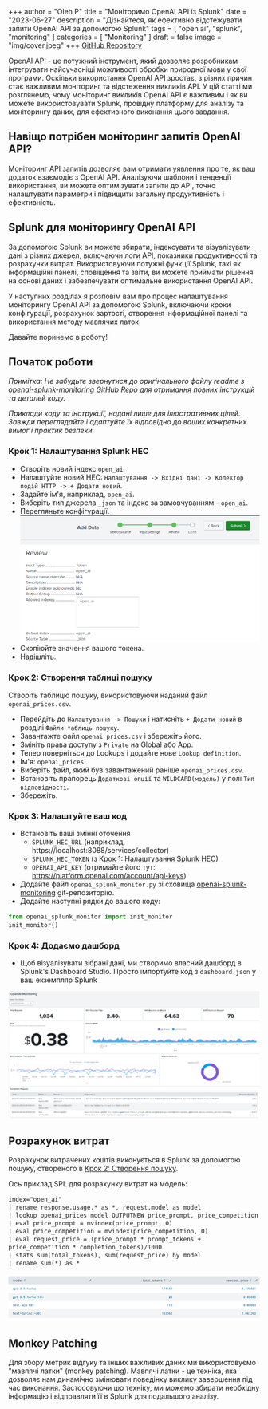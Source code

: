+++
author = "Oleh P"
title = "Моніторимо OpenAI API із Splunk"
date = "2023-06-27"
description = "Дізнайтеся, як ефективно відстежувати запити OpenAI API за допомогою Splunk"
tags = [
    "open ai",
    "splunk",
    "monitoring"
]
categories = [
    "Monitoring"
]
draft = false
image = "img/cover.jpeg"
+++
[GitHub Repository](https://github.com/pelekh-o/openai-splunk-monitoring/)

OpenAI API - це потужний інструмент, який дозволяє розробникам інтегрувати найсучасніші можливості обробки природної мови у свої програми. Оскільки використання OpenAI API зростає, з різних причин стає важливим моніторинг та відстеження викликів API. У цій статті ми розглянемо, чому моніторинг викликів OpenAI API є важливим і як ви можете використовувати Splunk, провідну платформу для аналізу та моніторингу даних, для ефективного виконання цього завдання.

## Навіщо потрібен моніторинг запитів OpenAI API?

Моніторинг API запитів дозволяє вам отримати уявлення про те, як ваш додаток взаємодіє з OpenAI API. Аналізуючи шаблони і тенденції використання, ви можете оптимізувати запити до API, точно налаштувати параметри і підвищити загальну продуктивність і ефективність.


## Splunk для моніторингу OpenAI API

За допомогою Splunk ви можете збирати, індексувати та візуалізувати дані з різних джерел, включаючи логи API, показники продуктивності та розрахунки витрат. Використовуючи потужні функції Splunk, такі як інформаційні панелі, сповіщення та звіти, ви можете приймати рішення на основі даних і забезпечувати оптимальне використання OpenAI API.

У наступних розділах я розповім вам про процес налаштування моніторингу OpenAI API за допомогою Splunk, включаючи кроки конфігурації, розрахунок вартості, створення інформаційної панелі та використання методу мавпячих латок.

Давайте поринемо в роботу!

## Початок роботи 

_Примітка: Не забудьте звернутися до оригінального файлу readme з [openai-splunk-monitoring GitHub Repo](https://github.com/pelekh-o/openai-splunk-monitoring/) для отримання повних інструкцій та деталей коду._

_Приклади коду та інструкції, надані лише для ілюстративних цілей. Завжди переглядайте і адаптуйте їх відповідно до ваших конкретних вимог і практик безпеки._

### Крок 1: Налаштування Splunk HEC
- Створіть новий індекс `open_ai`.
- Налаштуйте новий HEC: `Налаштування -> Вхідні дані -> Колектор подій HTTP -> + Додати новий`.
- Задайте ім'я, наприклад, `open_ai`.
- Виберіть тип джерела `_json` та індекс за замовчуванням - `open_ai`.
- Перегляньте конфігурації.
    ![](img/splunk_hec_review.png)
- Скопіюйте значення вашого токена.
- Надішліть.

### Крок 2: Створення таблиці пошуку
Створіть таблицю пошуку, використовуючи наданий файл `openai_prices.csv`.
- Перейдіть до `Налаштування -> Пошуки` і натисніть `+ Додати новий` в розділі `Файли таблиць пошуку`.
- Завантажте файл `openai_prices.csv` і збережіть його.
- Змініть права доступу з `Private` на Global або App.
- Тепер поверніться до Lookups і додайте нове `Lookup definition`.
- Ім'я: `openai_prices`.
- Виберіть файл, який був завантажений раніше `openai_prices.csv`.
- Встановіть прапорець `Додаткові опції` та `WILDCARD(модель)` у полі `Тип відповідності`.
- Збережіть.

### Крок 3: Налаштуйте ваш код
- Встановіть ваші змінні оточення 
    - `SPLUNK_HEC_URL` (наприклад, https://localhost:8088/services/collector)
    - `SPLUNK_HEC_TOKEN` (з [Крок 1: Налаштування Splunk HEC](#Крок-1-Налаштування-Splunk-HEC))
    - `OPENAI_API_KEY` (отримайте його тут: https://platform.openai.com/account/api-keys)
- Додайте файл `openai_splunk_monitor.py` зі сховища [openai-splunk-monitoring](https://github.com/pelekh-o/openai-splunk-monitoring) git-репозиторію.
- Додайте наступні рядки до вашого коду:
```python
from openai_splunk_monitor import init_monitor
init_monitor()
```
### Крок 4: Додаємо дашборд
- Щоб візуалізувати зібрані дані, ми створимо власний дашборд в Splunk's Dashboard Studio. Просто імпортуйте код з `dashboard.json` у ваш екземпляр Splunk

![](img/dashboard.png)


## Розрахунок витрат
Розрахунок витрачених коштів виконується в Splunk за допомогою пошуку, створеного в [Крок 2: Створення пошуку](#Крок-2-Створення-пошуку).

Ось приклад SPL для розрахунку витрат на модель:
```
index="open_ai"
| rename response.usage.* as *, request.model as model
| lookup openai_prices model OUTPUTNEW price_prompt, price_competition
| eval price_prompt = mvindex(price_prompt, 0)
| eval price_competition = mvindex(price_competition, 0)
| eval request_price = (price_prompt * prompt_tokens + price_competition * completion_tokens)/1000
| stats sum(total_tokens), sum(request_price) by model
| rename sum(*) as *
```

![](img/spl_costs_out.png)

## Monkey Patching
Для збору метрик відгуку та інших важливих даних ми використовуємо "мавпячі латки" (monkey patching). Мавпячі латки - це техніка, яка дозволяє нам динамічно змінювати поведінку виклику завершення під час виконання. Застосовуючи цю техніку, ми можемо збирати необхідну інформацію і відправляти її в Splunk для подальшого аналізу.